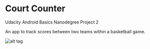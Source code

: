 # Court Counter
Udacity Android Basics Nanodegree Project 2

An app to track scores between two teams within a basketball game.

![alt tag](http://i.imgur.com/SWrUbh8.png)
